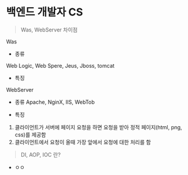 # 백엔드 개발자 CS
> Was, WebServer 차이점
> 
Was 
- 종류

Web Logic, Web Spere, Jeus, Jboss, tomcat

- 특징


WebServer

- 종류
Apache, NginX, IIS, WebTob

- 특징
1. 클라이언트가 서버에 페이지 요청을 하면 요청을 받아 정적 페이지(html, png, css)를 제공함
2. 클라이언트에서 요청이 올때 가장 앞에서 요청에 대한 처리를 함




> DI, AOP, IOC 란?
- ㅇㅇ
